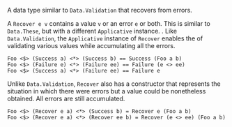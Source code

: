 A data type similar to `Data.Validation` that recovers from errors.

A `Recover e v` contains a value `v` or an error `e` or both. This is
similar to `Data.These`, but with a different `Applicative` instance.
.
Like `Data.Validation`, the `Applicative` instance of `Recover` enables the
of validating various values while accumulating all the errors.

```{haskell}
Foo <$> (Success a) <*> (Success b) == Success (Foo a b)
Foo <$> (Failure e) <*> (Failure ee) == Failure (e <> ee)
Foo <$> (Success a) <*> (Failure ee) == Failure e
```

Unlike `Data.Validation`, `Recover` also has a constructor that represents
the situation in which there were errors but a value could be nonetheless
obtained. All errors are still accumulated.

```{haskell}
Foo <$> (Recover e a) <*> (Success b) = Recover e (Foo a b)
Foo <$> (Recover e a) <*> (Recover ee b) = Recover (e <> ee) (Foo a b)
```
